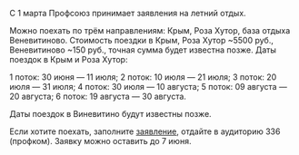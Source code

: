 С 1 марта Профсоюз принимает заявления на летний отдых.

Можно поехать по трём направлениям: Крым, Роза Хутор, база отдыха Веневитиново. Стоимость поездки в Крым, Роза Хутор ~5500 руб., Веневитиново ~150 руб., точная сумма будет известна позже. Даты поездок в Крым и Роза Хутор:

1 поток: 30 июня — 11 июля; 2 поток: 10 июля — 21 июля; 3 поток: 20 июля — 31 июля; 4 поток: 30 июля — 10 августа; 5 поток: 09 августа — 20 августа; 6 поток: 19 августа — 30 августа.

Даты поездок в Виневитино будут известны позже.

Если хотите поехать, заполните [заявление](https://vk.com/doc24974484_496877517?hash=967be3d00ff0e872ac&dl=d2a7e075c09d36803e), отдайте в аудиторию 336 (профком). Заявку можно оставить до 7 июня.